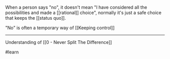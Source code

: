 When a person says "no", it doesn't mean "I have considered all the possibilities and made a [[rational]] choice", normally it's just a safe choice that keeps  the [[status quo]].

"No" is often a temporary way of [[Keeping control]]

---

Understanding of [[0 - Never Split The Difference]]

#learn